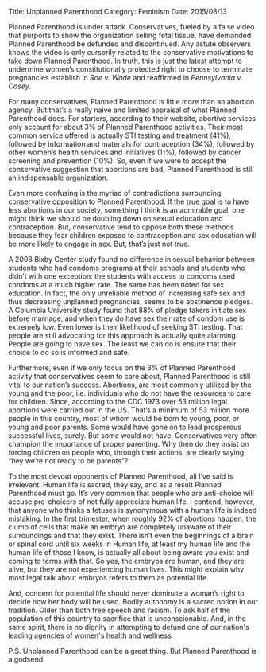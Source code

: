Title: Unplanned Parenthood
Category: Feminism
Date: 2015/08/13

Planned Parenthood is under attack. Conservatives, fueled by a false video that purports to show the organization selling fetal tissue, have demanded Planned Parenthood be defunded and discontinued. Any astute observers knows the video is only cursorily related to the conservative motivations to take down Planned Parenthood. In truth, this is just the latest attempt to undermine women’s constitutionally protected right to choose to terminate pregnancies establish in *Roe v. Wade* and reaffirmed in *Pennsylvania v. Casey*.

For many conservatives, Planned Parenthood is little more than an abortion agency. But that’s a really naive and limited appraisal of what Planned Parenthood does. For starters, according to their website, abortive services only account for about 3% of Planned Parenthood activities. Their most common service offered is actually STI testing and treatment (41%), followed by information and materials for contraception (34%), followed by other women’s health services and initiatives (11%), followed by cancer screening and prevention (10%). So, even if we were to accept the conservative suggestion that abortions are bad, Planned Parenthood is still an indispensable organization.

Even more confusing is the myriad of contradictions surrounding conservative opposition to Planned Parenthood. If the true goal is to have less abortions in our society, something I think is an admirable goal, one might think we should be doubling down on sexual education and contraception. But, conservative tend to oppose both these methods because they fear children exposed to contraception and sex education will be more likely to engage in sex. But, that’s just not true. 

A 2008 Bixby Center study found no difference in sexual behavior between students who had condoms programs at their schools and students who didn’t with one exception: the students with access to condoms used condoms at a much higher rate. The same has been noted for sex education. In fact, the only unreliable method of increasing safe sex and thus decreasing unplanned pregnancies, seems to be abstinence pledges. A Columbia University study found that 88% of pledge takers initiate sex before marriage, and when they do have sex their rate of condom use is extremely low. Even lower is their likelihood of seeking STI testing. That people are still advocating for this approach is actually quite alarming. People are going to have sex. The least we can do is ensure that their choice to do so is informed and safe.

Furthermore, even if we only focus on the 3% of Planned Parenthood activity that conservatives seem to care about, Planned Parenthood is still vital to our nation’s success. Abortions, are most commonly utilized by the young and the poor, i.e. individuals who do not have the resources to care for children. Since, according to the CDC 1973 over 53 million legal abortions were carried out in the US. That’s a minimum of 53 million more people in this country, most of whom would be born to young, poor, or young and poor parents. Some would have gone on to lead prosperous successful lives, surely. But some would not have. Conservatives very often champion the importance of proper parenting. Why then do they insist on forcing children on people who, through their actions, are clearly saying, “hey we’re not ready to be parents”?

To the most devout opponents of Planned Parenthood, all I’ve said is irrelevant. Human life is sacred, they say, and as a result Planned Parenthood must go. It’s very common that people who are anti-choice will accuse pro-choicers of not fully appreciate human life. I contend, however, that anyone who thinks a fetuses is synonymous with a human life is indeed mistaking. In the first trimester, when roughly 92% of abortions happen, the clump of cells that make an embryo are completely unaware of their surroundings and that they exist. There isn’t even the beginnings of a brain or spinal cord until six weeks in Human life, at least my human life and the human life of those I know, is actually all about being aware you exist and coming to terms with that. So yes, the embryos are human, and they are alive, but they are not experiencing human lives. This might explain why most legal talk about embryos refers to them as potential life.

And, concern for potential life should never dominate a woman’s right to decide how her body will be used. Bodily autonomy is a sacred notion in our tradition. Older than both free speech and racism. To ask half of the population of this country to sacrifice that is unconscionable. And, in the same spirit, there is no dignity in attempting to defund one of our nation's leading agencies of women's health and wellness.

P.S. Unplanned Parenthood can be a great thing. But Planned Parenthood is a godsend. 



